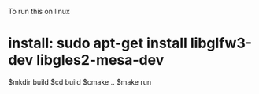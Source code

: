 To run this on linux
# install: sudo apt-get install libglfw3-dev libgles2-mesa-dev
$mkdir build
$cd build
$cmake ..
$make run
